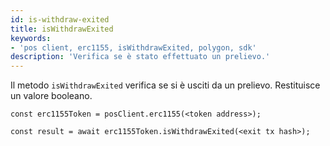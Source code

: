 ```yaml
---
id: is-withdraw-exited
title: isWithdrawExited
keywords:
- 'pos client, erc1155, isWithdrawExited, polygon, sdk'
description: 'Verifica se è stato effettuato un prelievo.'
---
```


Il metodo `isWithdrawExited` verifica se si è usciti da un prelievo. Restituisce un valore booleano.

```
const erc1155Token = posClient.erc1155(<token address>);

const result = await erc1155Token.isWithdrawExited(<exit tx hash>);

```
